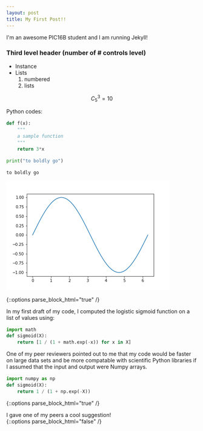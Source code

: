 ```yaml
---
layout: post
title: My First Post!! 
---
```


I'm an awesome PIC16B student and I am running Jekyll! 

### Third level header (number of # controls level)

- Instance
- Lists
	1. numbered
	2. lists

$$C_5^3 = 10 $$

Python codes:
```python
def f(x):
	"""
	a sample function
	"""
	return 3*x
```

```python
print("to boldly go")
```
```
to boldly go
```

![image-example.png](/images/image-example.png)

{::options parse_block_html="true" /}
<div class="got-help">
In my first draft of my code, I computed the logistic sigmoid function on a list of values using:

```python
import math
def sigmoid(X):
    return [1 / (1 + math.exp(-x)) for x in X]
```

One of my peer reviewers pointed out to me that my code would be faster on large data sets and be more compatable with scientific Python libraries if I assumed that the input and output were Numpy arrays.

```python
import numpy as np
def sigmoid(X):
    return 1 / (1 + np.exp(-X))
```



{::options parse_block_html="true" /}
<div class="gave-help">
I gave one of my peers a cool suggestion! 
</div>
{::options parse_block_html="false" /}